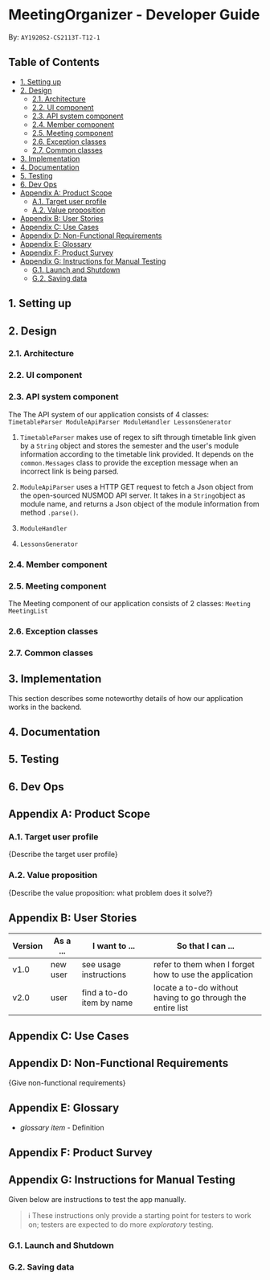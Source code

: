 # MeetingOrganizer - Developer Guide
By: `AY1920S2-CS2113T-T12-1`

## Table of Contents
* [1. Setting up](#1-setting-up)
* [2. Design](#2-design)
	* [2.1. Architecture](#21-architecture)
	* [2.2. UI component](#22-ui-component)
	* [2.3. API system component](#23-api-system-component)
	* [2.4. Member component](#24-member-component)
	* [2.5. Meeting component](#25-meeting-component)
	* [2.6. Exception classes](#26-exception-classes)
	* [2.7. Common classes](#27-common-classes)
* [3. Implementation](#3-implementation)
* [4. Documentation](#4-documentation)
* [5. Testing](#5-testing)
* [6. Dev Ops](#6-dev-ops)
* [Appendix A: Product Scope](#appendix-a-product-scope)
	* [A.1. Target user profile](#a1-target-user-profile)
	* [A.2. Value proposition](#a2-value-proposition)
* [Appendix B: User Stories](#appendix-b-user-stories)
* [Appendix C: Use Cases](#appendix-c-use-cases)
* [Appendix D: Non-Functional Requirements](#appendix-d-non-functional-requirements)
* [Appendix E: Glossary](#appendix-e-glossary)
* [Appendix F: Product Survey](#appendix-f-product-survey)
* [Appendix G: Instructions for Manual Testing](#appendix-g-instructions-for-manual-testing)
	* [G.1. Launch and Shutdown](#g1-launch-and-shutdown)
	* [G.2. Saving data](#g2-saving-data)

## 1. Setting up

## 2. Design

### 2.1. Architecture

### 2.2. UI component

### 2.3. API system component
The The API system of our application consists of 4 classes: ```TimetableParser ModuleApiParser ModuleHandler LessonsGenerator```
<br>
1. ```TimetableParser``` makes use of regex to sift through timetable link given by a ```String``` object and stores
the semester and the user's module information according to the timetable link provided. It depends on the ```common.Messages``` class to provide the exception message when an incorrect link is being parsed.
2. ```ModuleApiParser``` uses a HTTP GET request to fetch a Json object from the open-sourced NUSMOD API server.
It takes in a ```String```object as module name, and returns a Json object of the module information from method ```.parse()```.

3. ```ModuleHandler```  
4. ```LessonsGenerator```

### 2.4. Member component

### 2.5. Meeting component
The Meeting component of our application consists of 2 classes: ```Meeting MeetingList```
<br>

### 2.6. Exception classes

### 2.7. Common classes


## 3. Implementation
This section describes some noteworthy details of how our application works in the backend.

## 4. Documentation

## 5. Testing

## 6. Dev Ops

## Appendix A: Product Scope
### A.1. Target user profile

{Describe the target user profile}

### A.2. Value proposition

{Describe the value proposition: what problem does it solve?}

## Appendix B: User Stories

|Version| As a ... | I want to ... | So that I can ...|
|--------|----------|---------------|------------------|
|v1.0|new user|see usage instructions|refer to them when I forget how to use the application|
|v2.0|user|find a to-do item by name|locate a to-do without having to go through the entire list|

## Appendix C: Use Cases

## Appendix D: Non-Functional Requirements

{Give non-functional requirements}

## Appendix E: Glossary

* *glossary item* - Definition

## Appendix F: Product Survey

## Appendix G: Instructions for Manual Testing

Given below are instructions to test the app manually.

> :information_source: These instructions only provide a starting point for testers to work on; testers are expected to do more _exploratory_ testing. 

### G.1. Launch and Shutdown

### G.2. Saving data